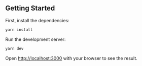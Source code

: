 ## Getting Started

First, install the dependencies:
```bash
yarn install
```

Run the development server:

```bash
yarn dev
```

Open [http://localhost:3000](http://localhost:3000) with your browser to see the result.
